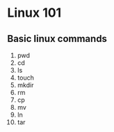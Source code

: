# Linux 101

## Basic linux commands
1. pwd
2. cd
3. ls
4. touch
5. mkdir
6. rm
7. cp
8. mv
9. ln
10. tar
